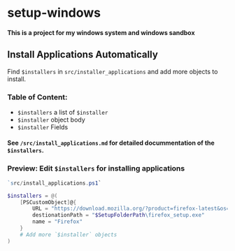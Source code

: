 # setup-windows
#### This is a project for my windows system and windows sandbox

## Install Applications Automatically
Find `$installers` in `src/installer_applications` and add more objects to install.

### Table of Content:
- `$installers` a list of `$installer`
- `$installer` object body
- `$installer` Fields

#### See `/src/install_applications.md` for detailed docummentation of the `$installers`.


### Preview: Edit `$installers` for installing applications


```ps1
`src/install_applications.ps1`

$installers = @(
    [PSCustomObject]@{
        URL = "https://download.mozilla.org/?product=firefox-latest&os=win&lang=en-US"
        destionationPath = "$SetupFolderPath\firefox_setup.exe"
        name = "Firefox"
    }
    # Add more `$installer` objects
)
```
